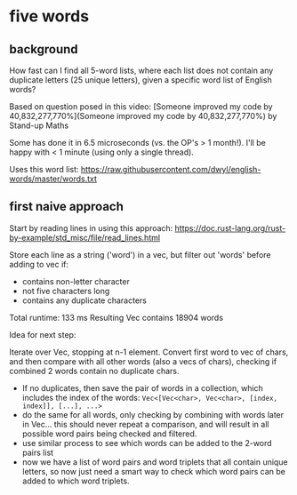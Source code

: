 # five words

## background

How fast can I find all 5-word lists, where each list does not contain any duplicate letters (25 unique letters), given a specific word list of English words?

Based on question posed in this video: [Someone improved my code by 40,832,277,770%](Someone improved my code by 40,832,277,770%) by Stand-up Maths

Some has done it in 6.5 microseconds (vs. the OP's > 1 month!). I'll be happy with < 1 minute (using only a single thread).

Uses this word list: https://raw.githubusercontent.com/dwyl/english-words/master/words.txt

## first naive approach

Start by reading lines in using this approach: https://doc.rust-lang.org/rust-by-example/std_misc/file/read_lines.html

Store each line as a string ('word') in a vec, but filter out 'words' before adding to vec if:
- contains non-letter character
- not five characters long
- contains any duplicate characters

Total runtime: 133 ms
Resulting Vec contains 18904 words

Idea for next step:

Iterate over Vec, stopping at n-1 element.
Convert first word to vec of chars, and then compare with all other words (also a vecs of chars), checking if combined 2 words contain no duplicate chars.
- If no duplicates, then save the pair of words in a collection, which includes the index of the words: `Vec<[Vec<char>, Vec<char>, [index, index]], [...], ...>`
- do the same for all words, only checking by combining with words later in Vec... this should never repeat a comparison, and will result in all possible word pairs being checked and filtered.
- use similar process to see which words can be added to the 2-word pairs list
- now we have a list of word pairs and word triplets that all contain unique letters, so now just need a smart way to check which word pairs can be added to which word triplets.
